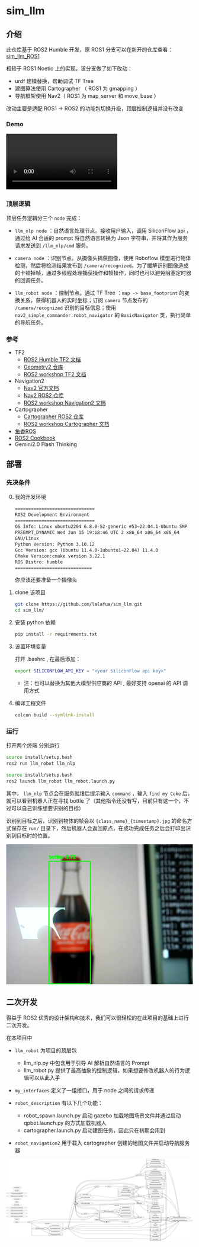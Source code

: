 # sim_llm
  
## 介绍
  
此仓库基于 ROS2 Humble 开发，原 ROS1 分支可以在新开的仓库查看： [sim_llm_ROS1](https://github.com/lalafua/sim_llm_ROS1)

相较于 ROS1 Noetic 上的实现，该分支做了如下改动：
- urdf 建模替换，帮助调试 TF Tree
- 建图算法使用 Cartographer （ ROS1 为 gmapping ）
- 导航框架使用 Nav2（ ROS1 为 map_server 和 move_base ）

改动主要是适配 ROS1 -> ROS2 的功能包切换升级，顶层控制逻辑并没有改变

### Demo

![demo](./assets/demo_ROS2.webm)

### 顶层逻辑

顶层任务逻辑分三个 `node` 完成：
  
- `llm_nlp node` ：自然语言处理节点。接收用户输入，调用 SiliconFlow api ，通过给 AI 合适的 prompt 将自然语言转换为 Json 字符串，并将其作为服务请求发送到 `/llm_nlp/cmd` 服务。

- `camera node` ：识别节点。从摄像头捕获图像，使用 Roboflow 模型进行物体检测，然后将检测结果发布到 `/camera/recognized`。为了缓解识别图像造成的卡顿掉帧，通过多线程处理捕获操作和帧操作，同时也可以避免阻塞定时器的回调任务。

- `llm_robot node` ：控制节点。通过 TF Tree ：`map -> base_footprint` 的变换关系，获得机器人的实时坐标；订阅 `camera` 节点发布的 `/camera/recognized` 识别的目标信息；使用 `nav2_simple_commander.robot_navigator` 的 `BasicNavigator` 类，执行简单的导航任务。
  
### 参考
- TF2
    - [ROS2 Humble TF2 文档](https://docs.ros.org/en/humble/Tutorials/Intermediate/Tf2/Tf2-Main.html)
    - [Geometry2 仓库](https://github.com/ros2/geometry2)
    - [ROS2 workshop TF2 文档](https://ros2-industrial-workshop.readthedocs.io/en/latest/_source/navigation/ROS2-TF2.html)
- Navigation2
    - [Nav2 官方文档](https://docs.nav2.org/)
    - [Nav2 ROS2 仓库](https://github.com/ros-navigation/navigation2)
    - [ROS2 workshop Navigation2 文档](https://ros2-industrial-workshop.readthedocs.io/en/latest/_source/navigation/ROS2-Navigation.html)
- Cartographer
    - [Cartographer ROS2 仓库](https://github.com/ros2/cartographer_ros)
    - [ROS2 workshop Cartographer 文档](https://ros2-industrial-workshop.readthedocs.io/en/latest/_source/navigation/ROS2-Cartographer.html)
- [鱼香ROS](https://fishros.com/d2lros2/)
- [ROS2 Cookbook](https://fer.gs/ros2_cookbook/)
- Gemini2.0 Flash Thinking

## 部署
  
### 先决条件
0. 我的开发环境
  
    ```
    ==============================
    ROS2 Development Environment 
    ==============================
    OS Info: Linux ubuntu2204 6.8.0-52-generic #53~22.04.1-Ubuntu SMP PREEMPT_DYNAMIC Wed Jan 15 19:18:46 UTC 2 x86_64 x86_64 x86_64 GNU/Linux
    Python Version: Python 3.10.12
    Gcc Version: gcc (Ubuntu 11.4.0-1ubuntu1~22.04) 11.4.0
    CMake Version:cmake version 3.22.1
    ROS Distro: humble
    =============================
    ```
    你应该还要准备一个摄像头
  
1. clone 该项目
    
    ```bash
    git clone https://github.com/lalafua/sim_llm.git
    cd sim_llm/
    ```
  
2. 安装 python 依赖
    
    ```bash
    pip install -r requirements.txt
    ```

3. 设置环境变量

    打开 .bashrc , 在最后添加：
    ```bash
    export SILICONFLOW_API_KEY = "<your SiliconFlow api key>"
    ``` 
    - 注：也可以替换为其他大模型供应商的 API , 最好支持 openai 的 API 调用方式

4. 编译工程文件
  
    ```bash
    colcon build --symlink-install
    ```
  
### 运行
  
打开两个终端
分别运行
  
```bash
source install/setup.bash
ros2 run llm_robot llm_nlp
```
```bash
source install/setup.bash
ros2 launch llm_robot llm_robot.launch.py
```
  
其中， `llm_nlp` 节点会在服务就绪后提示输入 `command` ，输入 `find my Coke` 后，就可以看到机器人正在寻找 bottle 了（其他指令还没有写，目前只有这一个，不过可以自己训练想要识别的目标）

识别到目标之后，识别到物体的帧会以 `{class_name}_{timestamp}.jpg` 的命名方式保存在 `run/` 目录下，然后机器人会返回原点，在成功完成任务之后会打印出识别到目标时的位置。

![](./run/bottle_20250327-125407.jpg)
  
## 二次开发

得益于 ROS2 优秀的设计架构和技术，我们可以很轻松的在此项目的基础上进行二次开发。

在本项目中
- `llm_robot` 为项目的顶层包
    - llm_nlp.py 中包含用于引导 AI 解析自然语言的 Prompt 
    - llm_robot.py 提供了最高抽象的控制逻辑，如果想要修改机器人的行为逻辑可以从此入手

- `my_interfaces` 定义了一组接口，用于 node 之间的请求传递

- `robot_description` 有以下几个功能：
    - robot_spawn.launch.py 启动 gazebo 加载地图场景文件并通过启动 qpbot.launch.py 的方式加载机器人
    - cartographer.launch.py 启动建图任务，因此只在初期会用到

- `robot_navigation2` 用于载入 cartographer 创建的地图文件并启动导航服务器

![节点关系](./assets/rosgraph.png)










